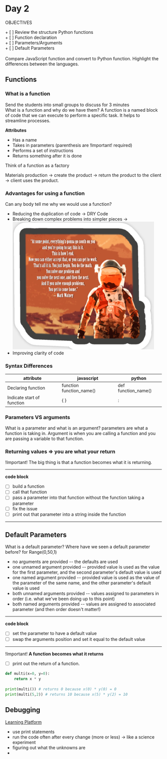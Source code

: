 <link rel="stylesheet" href="../../../../md-framework.css">

# Day 2
<div class="obj"> 
<p class="title">OBJECTIVES</p>
    + [ ] Review the structure Python functions <br>
    + [ ] Function declaration <br>
    + [ ] Parameters/Arguments <br>
    + [ ] Default Parameters <br>
</div>
<br>

<div class="watchout-bg">
    <span class="watchout-text">Compare JavaScript function and convert to Python function. Highlight the differences between the languages.</span>
</div>

## Functions

### What is a function
<div class="watchout-bg">
    <span class="watchout-text">Send the students into small groups to discuss for 3 minutes</span>
</div>
<span class="question">What is a function and why do we have them?</span>
<span class="answer">A function is a named block of code that we can execute to perform a specific task. It helps to streamline processes.</span>


**Attributes**
- Has a name
- Takes in parameters (parenthesis are <span class="important">!Important!</span> required)
- Performs a set of instructions
- Returns something after it is done

<span class="highlight-yellow">Think of a function as a factory</span>

Materials production -> create the product -> return the product to the client -> client uses the product. 

### Advantages for using a function
<span class="question">Can any body tell me why we would use a function?</span>

- Reducing the duplication of code -> DRY Code
- Breaking down complex problems into simpler pieces -> ![Mark Watney](/python\pythonWithFlask\img\markWatney.png)
- Improving clarity of code

### Syntax Differences

| attribute | javascript | python |
|- |-  |-  |
| Declaring function | function function_name()  | def function_name()  |   
| Indicate start of function | { } | : |


### Parameters VS arguments
<span class="question">What is a parameter and what is an argument?</span>
<span class="answer">parameters are what a function is taking in. Argument is when you are calling a function and you are passing a variable to that function. </span>

### Returning values => you are what your return
<span class="important">!Important!</span> The big thing is that a function becomes what it is returning.

---
**code block**
- [ ] build a function
- [ ] call that function
- [ ] pass a parameter into that function without the function taking a parameter
- [ ] fix the issue
- [ ] print out that parameter into a string inside the function
---

## Default Parameters

<span class="question">What is a default parameter? Where have we seen a default parameter before? </span>
<span class="answer">for Range(0,50,1)</span>


- no arguments are provided -- the defaults are used
- one unnamed argument provided -- provided value is used as the value for the 
first parameter, and the second parameter's default value is used
- one named argument provided -- provided value is used as the value of the 
parameter of the same name, and the other parameter's default value is used
- both unnamed arguments provided -- values assigned to parameters in order (i.e. 
what we've been doing up to this point)
- both named arguments provided -- values are assigned to associated parameter (and then order doesn't matter!)
---
**code block**
- [ ] set the parameter to have a default value
- [ ] swap the arguments position and set it equal to the default value
---
<span class="important">!Important!</span> **A function becomes what it returns**

- [ ] print out the return of a function. 

```python 
def multi(x=0, y=0):
    return x * y

print(multi()) # returns 0 because x(0) * y(0) = 0
print(multi(5,2)) # returns 10 because x(5) * y(2) = 10
```

## Debugging

[Learning Platform](https://login.codingdojo.com/m/172/7209/54361)

- use print statements
- run the code often after every change (more or less) -> like a science experiment
- figuring out what the unknowns are
- 